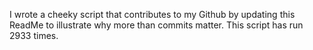 I wrote a cheeky script that contributes to my Github by updating this ReadMe to illustrate why more than commits matter. This script has run 2933 times.